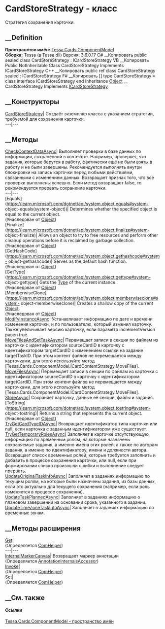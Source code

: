 # CardStoreStrategy - класс
Стратегия сохранения карточки.
## __Definition
 **Пространство имён:**
[Tessa.Cards.ComponentModel](N_Tessa_Cards_ComponentModel.htm)  
 **Сборка:** Tessa (в Tessa.dll) Версия: 3.6.0.17
C# __Копировать
     public sealed class CardStoreStrategy : ICardStoreStrategy
VB __Копировать
     Public NotInheritable Class CardStoreStrategy
    	Implements ICardStoreStrategy
C++ __Копировать
     public ref class CardStoreStrategy sealed : ICardStoreStrategy
F# __Копировать
     [<SealedAttribute>]
    type CardStoreStrategy = 
        class
            interface ICardStoreStrategy
        end
Inheritance
    [Object](https://learn.microsoft.com/dotnet/api/system.object) __ CardStoreStrategy
Implements
    [ICardStoreStrategy](T_Tessa_Cards_ComponentModel_ICardStoreStrategy.htm)
##  __Конструкторы
[CardStoreStrategy](M_Tessa_Cards_ComponentModel_CardStoreStrategy__ctor.htm)|
Создаёт экземпляр класса с указанием стратегии, требуемой для сохранения
карточки.  
---|---  
## __Методы
[CheckContextDataAsync](M_Tessa_Cards_ComponentModel_CardStoreStrategy_CheckContextDataAsync.htm)|
Выполняет проверки в базе данных по информации, сохранённой в контексте.
Например, проверяет, что задания, которые берутся в работу, фактически ещё не
были взяты в работу и не были завершены. Рекомендуется выполнять внутри
блокировки на запись карточки перед любыми действиями, связанными с изменением
данных. Возвращает признак того, что все проверки выполнены успешно. Если
метод возвращает false, то рекомендуется прервать сохранение карточки.  
---|---  
[Equals](https://learn.microsoft.com/dotnet/api/system.object.equals#system-
object-equals\(system-object\))| Determines whether the specified object is
equal to the current object.  
(Унаследован от
[Object](https://learn.microsoft.com/dotnet/api/system.object))  
[Finalize](https://learn.microsoft.com/dotnet/api/system.object.finalize#system-
object-finalize)| Allows an object to try to free resources and perform other
cleanup operations before it is reclaimed by garbage collection.  
(Унаследован от
[Object](https://learn.microsoft.com/dotnet/api/system.object))  
[GetHashCode](https://learn.microsoft.com/dotnet/api/system.object.gethashcode#system-
object-gethashcode)| Serves as the default hash function.  
(Унаследован от
[Object](https://learn.microsoft.com/dotnet/api/system.object))  
[GetType](https://learn.microsoft.com/dotnet/api/system.object.gettype#system-
object-gettype)| Gets the
[Type](https://learn.microsoft.com/dotnet/api/system.type) of the current
instance.  
(Унаследован от
[Object](https://learn.microsoft.com/dotnet/api/system.object))  
[MemberwiseClone](https://learn.microsoft.com/dotnet/api/system.object.memberwiseclone#system-
object-memberwiseclone)| Creates a shallow copy of the current
[Object](https://learn.microsoft.com/dotnet/api/system.object).  
(Унаследован от
[Object](https://learn.microsoft.com/dotnet/api/system.object))  
[ModifyInstanceAsync](M_Tessa_Cards_ComponentModel_CardStoreStrategy_ModifyInstanceAsync.htm)|
Устанавливает информацию по дате и времени изменения карточки, и по
пользователю, который изменил карточку. Также увеличивает версию карточку,
если параметр incrementVersion равен true.  
[MoveFilesAndSetTaskAsync](M_Tessa_Cards_ComponentModel_CardStoreStrategy_MoveFilesAndSetTaskAsync.htm)|
Перемещает записи в секции по файлам из карточки с идентификатором
sourceCardID в карточку с идентификатором targetCardID с изменением ссылки на
задание targetTaskID. При этом контент файлов не перемещается между
карточками, для этого используйте метод
[Tessa.Cards.ComponentModel.ICardContentStrategy.MoveFiles].  
[MoveFilesAsync](M_Tessa_Cards_ComponentModel_CardStoreStrategy_MoveFilesAsync.htm)|
Перемещает записи в секции по файлам из карточки с идентификатором
sourceCardID в карточку с идентификатором targetCardID. При этом контент
файлов не перемещается между карточками, для этого используйте метод
[Tessa.Cards.ComponentModel.ICardContentStrategy.MoveFiles].  
[StoreAsync](M_Tessa_Cards_ComponentModel_CardStoreStrategy_StoreAsync.htm)|
Сохраняет карточку, данные её секций, файлы и задания.  
[ToString](https://learn.microsoft.com/dotnet/api/system.object.tostring#system-
object-tostring)| Returns a string that represents the current object.  
(Унаследован от
[Object](https://learn.microsoft.com/dotnet/api/system.object))  
[TryGetCardTypeIDAsync](M_Tessa_Cards_ComponentModel_CardStoreStrategy_TryGetCardTypeIDAsync.htm)|
Возвращает идентификатор типа карточки или null, если карточка с заданным
идентификатором уже существует.  
[TryGetTemporaryRolesAsync](M_Tessa_Cards_ComponentModel_CardStoreStrategy_TryGetTemporaryRolesAsync.htm)|
Заполняет в карточке отсутствующую информацию по временным ролям, на которые
назначены сохраняемые задания, а именно имена этих ролей, а также по авторам
задания, а именно по идентификатору, имени и должности автора. Возвращает
список временных ролей, которые требуется заполнить и добавить в процессе
сохранения карточки, или null, если при формировании списка произошли ошибки и
выполнение следует прервать.  
[UpdateOriginalTaskInfoAsync](M_Tessa_Cards_ComponentModel_CardStoreStrategy_UpdateOriginalTaskInfoAsync.htm)|
Заполняет в заданиях информацию по текущим ролям, на которые были назначены
задания, из базы данных, если это актуально для текущего сохранения (например,
если роль изменяется в процессе сохранения).  
[UpdateTaskPlannedAsync](M_Tessa_Cards_ComponentModel_CardStoreStrategy_UpdateTaskPlannedAsync.htm)|
Заполняет в заданиях информацию о плановом завершении на основании срока,
указанного в задании.  
[UpdateTimeZoneTaskInfoAsync](M_Tessa_Cards_ComponentModel_CardStoreStrategy_UpdateTimeZoneTaskInfoAsync.htm)|
Заполняет в заданиях информацию по временныс зонам.  
## __Методы расширения
[Get](M_Tessa_Extensions_Default_Client_EDS_ComHelper_Get.htm)|  
(Определяется
[ComHelper](T_Tessa_Extensions_Default_Client_EDS_ComHelper.htm))  
---|---  
[InternalMarkerCanvas](M_Tessa_UI_Views_Charting_Annotations_AnnotationInternalsAccessor_InternalMarkerCanvas.htm)|
Возвращает маркер аннотации  
(Определяется
[AnnotationInternalsAccessor](T_Tessa_UI_Views_Charting_Annotations_AnnotationInternalsAccessor.htm))  
[Invoke](M_Tessa_Extensions_Default_Client_EDS_ComHelper_Invoke.htm)|  
(Определяется
[ComHelper](T_Tessa_Extensions_Default_Client_EDS_ComHelper.htm))  
[Set](M_Tessa_Extensions_Default_Client_EDS_ComHelper_Set.htm)|  
(Определяется
[ComHelper](T_Tessa_Extensions_Default_Client_EDS_ComHelper.htm))  
##  __См. также
#### Ссылки
[Tessa.Cards.ComponentModel - пространство
имён](N_Tessa_Cards_ComponentModel.htm)
